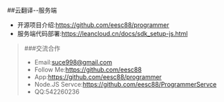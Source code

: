##云翻译--服务端
* 开源项目介绍:https://github.com/eesc88/programmer
* 服务端代码部署:https://leancloud.cn/docs/sdk_setup-js.html

> ###交流合作
> * Email:suce998@gmail.com
> * Follow Me:https://github.com/eesc88
> * App:https://github.com/eesc88/programmer
> * Node.JS Servce:https://github.com/eesc88/ProgrammerServce
> * QQ:542260236